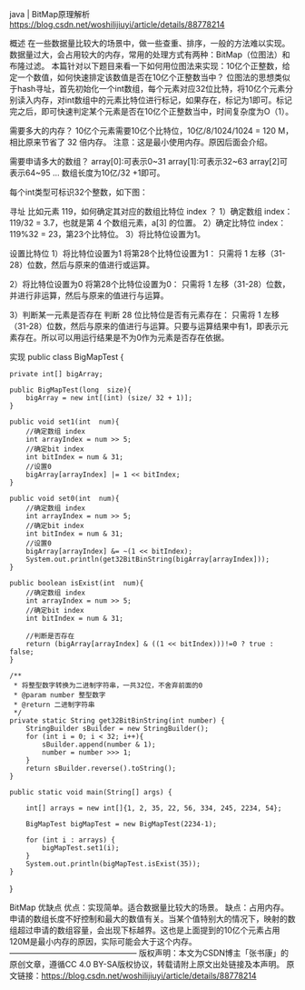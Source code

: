 
java | BitMap原理解析 
https://blog.csdn.net/woshilijiuyi/article/details/88778214

概述
在一些数据量比较大的场景中，做一些查重、排序，一般的方法难以实现。数据量过大，会占用较大的内存，常用的处理方式有两种：BitMap（位图法）和布隆过滤。
本篇针对以下题目来看一下如何用位图法来实现：10亿个正整数，给定一个数值，如何快速排定该数值是否在10亿个正整数当中？
位图法的思想类似于hash寻址，首先初始化一个int数组，每个元素对应32位比特，将10亿个元素分别读入内存，对int数组中的元素比特位进行标记，如果存在，标记为1即可。标记完之后，即可快速判定某个元素是否在10亿个正整数当中，时间复杂度为O（1）。

需要多大的内存？
10亿个元素需要10亿个比特位，10亿/8/1024/1024 = 120 M，相比原来节省了 32 倍内存。
注意：这是最小使用内存。原因后面会介绍。

需要申请多大的数组？
array[0]:可表示0~31
array[1]:可表示32~63
array[2]可表示64~95
…
数组长度为10亿/32 +1即可。

每个int类型可标识32个整数，如下图：

寻址
比如元素 119，如何确定其对应的数组比特位 index ？
1）确定数组 index：119/32 = 3.7，也就是第 4 个数组元素，a[3] 的位置。
2）确定比特位 index：119%32 = 23，第23个比特位。
3）将比特位设置为1。

设置比特位
1）将比特位设置为1
将第28个比特位设置为1：
只需将 1 左移（31-28）位数，然后与原来的值进行或运算。

2）将比特位设置为0
将第28个比特位设置为0：
只需将 1 左移（31-28）位数，并进行非运算，然后与原来的值进行与运算。

3）判断某一元素是否存在
判断 28 位比特位是否有元素存在：
只需将 1 左移（31-28）位数，然后与原来的值进行与运算。只要与运算结果中有1，即表示元素存在。所以可以用运行结果是不为0作为元素是否存在依据。

实现
public class BigMapTest {

    private int[] bigArray;

    public BigMapTest(long  size){
        bigArray = new int[(int) (size/ 32 + 1)];
    }

    public void set1(int  num){
        //确定数组 index
        int arrayIndex = num >> 5;
        //确定bit index
        int bitIndex = num & 31;
        //设置0
        bigArray[arrayIndex] |= 1 << bitIndex;
    }

    public void set0(int  num){
        //确定数组 index
        int arrayIndex = num >> 5;
        //确定bit index
        int bitIndex = num & 31;
        //设置0
        bigArray[arrayIndex] &= ~(1 << bitIndex);
        System.out.println(get32BitBinString(bigArray[arrayIndex]));
    }

    public boolean isExist(int  num){
        //确定数组 index
        int arrayIndex = num >> 5;
        //确定bit index
        int bitIndex = num & 31;

        //判断是否存在
        return (bigArray[arrayIndex] & ((1 << bitIndex)))!=0 ? true : false;
    }

    /**
     * 将整型数字转换为二进制字符串，一共32位，不舍弃前面的0
     * @param number 整型数字
     * @return 二进制字符串
     */
    private static String get32BitBinString(int number) {
        StringBuilder sBuilder = new StringBuilder();
        for (int i = 0; i < 32; i++){
            sBuilder.append(number & 1);
            number = number >>> 1;
        }
        return sBuilder.reverse().toString();
    }
    
    public static void main(String[] args) {

        int[] arrays = new int[]{1, 2, 35, 22, 56, 334, 245, 2234, 54};

        BigMapTest bigMapTest = new BigMapTest(2234-1);

        for (int i : arrays) {
            bigMapTest.set1(i);
        }
        System.out.println(bigMapTest.isExist(35));
    }
}

BitMap 优缺点
优点：实现简单。适合数据量比较大的场景。
缺点：占用内存。申请的数组长度不好控制和最大的数值有关。当某个值特别大的情况下，映射的数组超过申请的数组容量，会出现下标越界。这也是上面提到的10亿个元素占用120M是最小内存的原因，实际可能会大于这个内存。
————————————————
版权声明：本文为CSDN博主「张书康」的原创文章，遵循CC 4.0 BY-SA版权协议，转载请附上原文出处链接及本声明。
原文链接：https://blog.csdn.net/woshilijiuyi/article/details/88778214